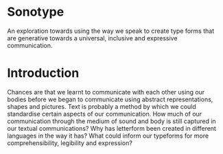 # Sonotype

An exploration towards using the way we speak to create type forms that are generative towards a universal, inclusive and expressive communication.

# Introduction

Chances are that we learnt to communicate with each other using our bodies before we began to communicate using abstract representations, shapes and pictures. Text is probably a method by which we could standardise certain aspects of our communication. How much of our communication through the medium of sound and body is still captured in our textual communications? Why has letterform been created in different languages in the way it has? What could inform our typeforms for more comprehensibility, legibility and expression? 
